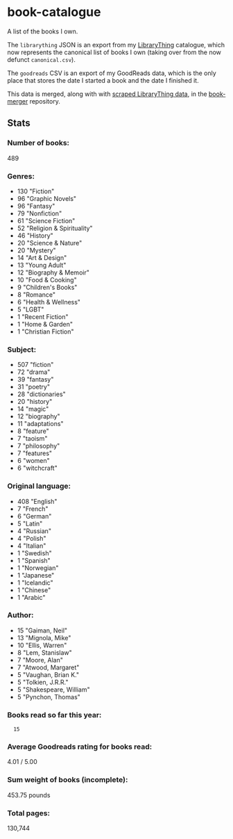 book-catalogue
==============

A list of the books I own.

The `librarything` JSON is an export from my [LibraryThing](https://www.librarything.com/catalog/tripofmice) catalogue, which now represents the canonical list of books I own (taking over from the now defunct `canonical.csv`).

The `goodreads` CSV is an export of my GoodReads data, which is the only place that stores the date I started a book and the date I finished it.

This data is merged, along with with [scraped LibraryThing data](https://github.com/mouse-reeve/book-scraper), in the [book-merger](https://github.com/mouse-reeve/book-merger) repository.

## Stats
### Number of books:
489

### Genres:
- 130 "Fiction"
- 96 "Graphic Novels"
- 96 "Fantasy"
- 79 "Nonfiction"
- 61 "Science Fiction"
- 52 "Religion & Spirituality"
- 46 "History"
- 20 "Science & Nature"
- 20 "Mystery"
- 14 "Art & Design"
- 13 "Young Adult"
- 12 "Biography & Memoir"
- 10 "Food & Cooking"
- 9 "Children's Books"
- 8 "Romance"
- 6 "Health & Wellness"
- 5 "LGBT"
- 1 "Recent Fiction"
- 1 "Home & Garden"
- 1 "Christian Fiction"

### Subject:
- 507     "fiction"
- 72     "drama"
- 39     "fantasy"
- 31     "poetry"
- 28     "dictionaries"
- 20     "history"
- 14     "magic"
- 12     "biography"
- 11     "adaptations"
- 8     "feature"
- 7     "taoism"
- 7     "philosophy"
- 7     "features"
- 6     "women"
- 6     "witchcraft"

### Original language:
- 408 "English"
- 7 "French"
- 6 "German"
- 5 "Latin"
- 4 "Russian"
- 4 "Polish"
- 4 "Italian"
- 1 "Swedish"
- 1 "Spanish"
- 1 "Norwegian"
- 1 "Japanese"
- 1 "Icelandic"
- 1 "Chinese"
- 1 "Arabic"

### Author:
- 15 "Gaiman, Neil"
- 13 "Mignola, Mike"
- 10 "Ellis, Warren"
- 8 "Lem, Stanislaw"
- 7 "Moore, Alan"
- 7 "Atwood, Margaret"
- 5 "Vaughan, Brian K."
- 5 "Tolkien, J.R.R."
- 5 "Shakespeare, William"
- 5 "Pynchon, Thomas"

### Books read so far this year:
      15


### Average Goodreads rating for books read:
4.01 / 5.00

### Sum weight of books (incomplete):
453.75 pounds

### Total pages:
130,744


